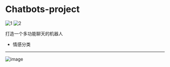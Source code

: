 # Chatbots-project
![1](https://img.shields.io/badge/PRs-welcome-blue)
![2](https://img.shields.io/badge/torch-1.9.0-blue)

打造一个多功能聊天的机器人

- 情感分类
-------------------
![image](https://user-images.githubusercontent.com/64762650/233843094-1fe551be-f7e8-4ca5-8519-9b922b6a5c15.png)
